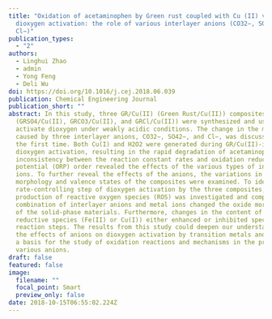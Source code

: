 ```yaml
---
title: "Oxidation of acetaminophen by Green rust coupled with Cu (II) via
  dioxygen activation: the role of various interlayer anions (CO32−, SO42−,
  Cl−)"
publication_types:
  - "2"
authors:
  - Linghui Zhao
  - admin
  - Yong Feng
  - Deli Wu
doi: https://doi.org/10.1016/j.cej.2018.06.039
publication: Chemical Engineering Journal
publication_short: ""
abstract: In this study, three GR/Cu(II) (Green Rust/Cu(II)) composites
  (GRSO4/Cu(II), GRCO3/Cu(II), and GRCl/Cu(II)) were synthesized and used to
  activate dioxygen under weakly acidic conditions. The change in the mechanism
  caused by three interlayer anions, CO32−, SO42−, and Cl−, was discussed for
  the first time. Both Cu(I) and H2O2 were generated during GR/Cu(II)-induced
  dioxygen activation, resulting in the rapid degradation of acetaminophen. The
  inconsistency between the reaction constant rates and oxidation reduction
  potential (ORP) order revealed the effects of the various types of interlayer
  ions. To further reveal the effects of the anions, the variations in the
  morphology and valence states of the composites were examined. To identify the
  rate-controlling step of dioxygen activation by the three composites, the
  production of reactive oxygen species (ROS) was investigated and compared. The
  combination of interlayer anions and metal ions changed the oxide morphology
  of the solid-phase materials. Furthermore, changes in the content of the
  reductive species (Fe(II) or Cu(I)) either enhanced or inhibited specific
  reaction steps. The results from this study could deepen our understanding of
  the effects of anions on dioxygen activation by transition metals and provide
  a basis for the study of oxidation reactions and mechanisms in the presence of
  various anions.
draft: false
featured: false
image:
  filename: ""
  focal_point: Smart
  preview_only: false
date: 2018-10-15T06:55:02.224Z
---
```

